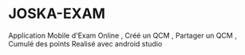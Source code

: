 # JOSKA-EXAM
Application Mobile  d'Exam Online , Créé un QCM , Partager un QCM , Cumulé des points Realisé avec android studio
